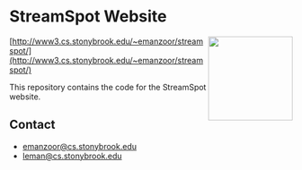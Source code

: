 # StreamSpot Website

<img src="http://www3.cs.stonybrook.edu/~emanzoor/streamspot/img/streamspot-logo.jpg" height="150" align="right"/>

[http://www3.cs.stonybrook.edu/~emanzoor/streamspot/](http://www3.cs.stonybrook.edu/~emanzoor/streamspot/)

This repository contains the code for the StreamSpot website.

## Contact

   * emanzoor@cs.stonybrook.edu
   * leman@cs.stonybrook.edu
